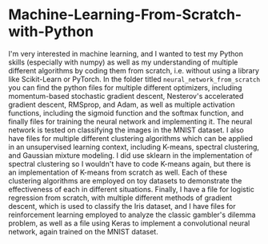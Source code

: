 # Machine-Learning-From-Scratch-with-Python

I'm very interested in machine learning, and I wanted to test my Python skills (especially with numpy) as well as my understanding of multiple different algorithms by coding them from scratch, i.e. without using a library like Scikit-Learn or PyTorch. In the folder titled `neural_network_from_scratch` you can find the python files for multiple different optimizers, including momentum-based stochastic gradient descent, Nesterov's accelerated gradient descent, RMSprop, and Adam, as well as multiple activation functions, including the sigmoid function and the softmax function, and finally files for training the neural network and implementing it. The neural network is tested on classifying the images in the MNIST dataset.
I also have files for multiple different clustering algorithms which can be applied in an unsupervised learning context, including K-means, spectral clustering, and Gaussian mixture modeling. I did use sklearn in the implementation of spectral clustering so I wouldn't have to code K-means again, but there is an implementation of K-means from scratch as well. Each of these clustering algorithms are employed on toy datasets to demonstrate the effectiveness of each in different situations.
Finally, I have a file for logistic regression from scratch, with multiple different methods of gradient descent, which is used to classify the Iris dataset, and I have files for reinforcement learning employed to analyze the classic gambler's dilemma problem, as well as a file using Keras to implement a convolutional neural network, again trained on the MNIST dataset.
